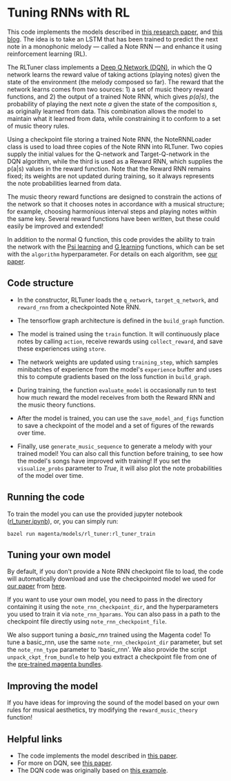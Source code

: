 # Tuning RNNs with RL

This code implements the models described in [this research paper][our arxiv],
and [this blog][blog post]. The idea is to take an LSTM that has been trained 
to predict the next note in a monophonic melody &mdash; called a Note RNN 
&mdash; and enhance it using reinforcement learning (RL). 

The RLTuner class implements a [Deep Q Network (DQN)][dqn], in which the Q 
network  learns the reward value of taking actions (playing notes) given the 
state of the environment (the melody composed so far). The reward that the 
network learns comes from two sources: 1) a set of music theory reward 
functions, and 2) the output of a trained Note RNN, which gives *p(a|s)*, the 
probability of playing the next note *a* given the state of the composition *s*, 
as originally learned from data. This combination allows the model to maintain 
what it learned from data, while constraining it to conform to a set of music 
theory rules. 

Using a checkpoint file storing a trained Note RNN, the NoteRNNLoader class is 
used to load three copies of the Note RNN into RLTuner. Two copies supply the 
initial values for the Q-network and Target-Q-network in the DQN algorithm, 
while the third is used as a Reward RNN, which supplies the p(a|s) values in the 
reward function. Note that the Reward RNN remains fixed; its weights are not 
updated during training, so it always represents the note probabilities learned
from data.

The music theory reward functions are designed to constrain the actions of the
network so that it chooses notes in accordance with a musical structure; for
example, choosing harmonious interval steps and playing notes within the same 
key. Several reward functions have been written, but these could easily be 
improved and extended!

In addition to the normal Q function, this code provides the ability to train 
the network with the [Psi learning][psi learning] and [G learning][g learning]
functions, which can be set with the `algorithm` hyperparameter. For details 
on each algorithm, see [our paper][our arxiv].

## Code structure
*   In the constructor, RLTuner loads the `q_network`, `target_q_network`, and 
    `reward_rnn` from a checkpointed Note RNN.

*   The tensorflow graph architecture is defined in the `build_graph` 
    function.

*   The model is trained using the `train` function. It will continuously 
    place notes by calling `action`, receive rewards using `collect_reward`, 
    and save these experiences using `store`.

*   The network weights are updated using `training_step`, which samples 
    minibatches of experience from the model's `experience` buffer and uses 
    this to compute gradients based on the loss function in `build_graph`.

*   During training, the function `evaluate_model` is occasionally run to 
    test how much reward the model receives from both the Reward RNN and the 
    music theory functions.

*   After the model is trained, you can use the `save_model_and_figs` function
    to save a checkpoint of the model and a set of figures of the rewards over 
    time. 

*   Finally, use `generate_music_sequence` to generate a melody with your 
    trained model! You can also call this function before training, to see how 
    the model's songs have improved with training! If you set the 
    `visualize_probs` parameter to *True*, it will also plot the 
    note probabilities of the model over time.

## Running the code
To train the model you can use the provided jupyter notebook 
([rl_tuner.ipynb][ipynb]), or, you can simply run:

```
bazel run magenta/models/rl_tuner:rl_tuner_train 
```

## Tuning your own model

By default, if you don't provide a Note RNN checkpoint file to load, the code 
will automatically download and use the checkpointed model we used for 
[our paper][our arxiv] from [here][note rnn ckpt].

If you want to use your own model, you need to pass in the directory containing
it using the `note_rnn_checkpoint_dir`, and the hyperparameters you used to 
train it via `note_rnn_hparams`. You can also pass in a path to the checkpoint
file directly using `note_rnn_checkpoint_file`.

We also support tuning a *basic_rnn* trained using the Magenta code! To tune
a basic_rnn, use the same `note_rnn_checkpoint_dir` parameter, but set the 
`note_rnn_type` parameter to 'basic_rnn'. We also provide the script 
`unpack_ckpt_from_bundle` to help you extract a checkpoint file from one of the 
[pre-trained magenta bundles][magenta pretrained]. 

## Improving the model
If you have ideas for improving the sound of the model based on your own rules 
for musical aesthetics, try modifying the `reward_music_theory` function!

## Helpful links

*   The code implements the model described in [this paper][our arxiv].
*   For more on DQN, see [this paper][dqn].
*   The DQN code was originally based on [this example][dqn ex].

[our arxiv]: https://arxiv.org/abs/comingsoon
[blog post]: https://notfuchsia.github.io/2016/10/24/natasha/
[ipynb]: https://nbviewer.jupyter.org/github/natashamjaques/magenta/blob/20d53280c47e490d04cca20ff0ddaca871a37b88/magenta/models/rl_tuner/rl_tuner.ipynb
[note rnn ckpt]: http://download.magenta.tensorflow.org/models/rl_tuner_note_rnn.ckpt
[magenta pretrained]: https://github.com/tensorflow/magenta/tree/master/magenta/models/melody_rnn#pre-trained
[dqn ex]: https://github.com/nivwusquorum/tensorflow-deepq/blob/master/tf_rl/
[g learning]: https://arxiv.org/pdf/1512.08562.pdf
[psi learning]: http://homepages.inf.ed.ac.uk/svijayak/publications/rawlik-RSS2012.pdf
[dqn]: https://www.cs.toronto.edu/~vmnih/docs/dqn.pdf